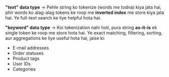 **"text" data type** → Pehle string ko tokenize (words me todna) kiya jata hai, phir words ko alag-alag tokens ke roop me **inverted index** me store kiya jata hai. Ye full-text search ke liye helpful hota hai.

**"keyword" data type** → Koi tokenization nahi hoti, pura string **as-it-is** ek single token ke roop me store hota hai. Ye exact matching, filtering, sorting, aur aggregations ke liye useful hota hai, jaise ki:

- E-mail addresses
- Order statuses
- Product tags
- User IDs
- Categories
